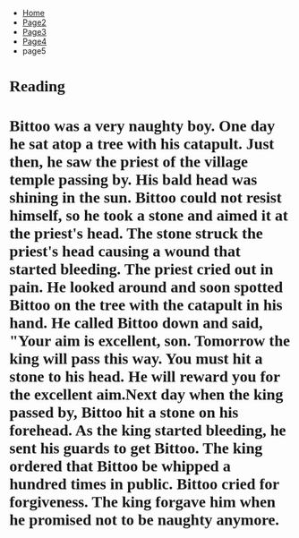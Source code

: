 

<ul class="breadcrumb">
  <li><a href="index.html">Home</a></li>
  <li><a href="page2.html">Page2</a></li>
  <li><a href="page3.html">Page3</a></li>
  <li><a href="page4.html">Page4</a></li>
  <li>page5</li>
</ul>

<html>
<body>

<h1 style="font-family:Cooper Black;"> Reading <h1>

<p style="font-family:Times New Roman;">Bittoo was a very naughty boy. One day he sat atop a tree with his catapult. Just then, he saw the priest of the village temple passing by. His bald head was shining in the sun. Bittoo could not resist himself, so he took a stone and aimed it at the priest's head. The stone struck the priest's head causing a wound that started bleeding. The priest cried out in pain. He looked around and soon spotted Bittoo on the tree with the catapult in his hand. He called Bittoo down and said, "Your aim is excellent, son. Tomorrow the king will pass this way. You must hit a stone to his head. He will reward you for the excellent aim.Next day when the king passed by, Bittoo hit a stone on his forehead. As the king started bleeding, he sent his guards to get Bittoo. The king ordered that Bittoo be whipped a hundred times in public. Bittoo cried for forgiveness. The king forgave him when he promised not to be naughty anymore.</p>
